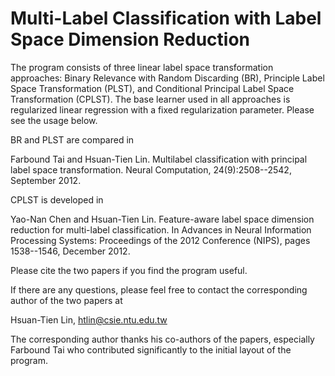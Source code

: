 Multi-Label Classification with Label Space Dimension Reduction
======

The program consists of three linear label space transformation approaches: Binary Relevance with Random Discarding (BR), Principle Label Space Transformation (PLST), and Conditional Principal Label Space Transformation (CPLST). The base learner used in all approaches is regularized linear regression with a fixed regularization parameter. Please see the usage below.

BR and PLST are compared in

Farbound Tai and Hsuan-Tien Lin. Multilabel classification with principal label space transformation. Neural Computation, 24(9):2508--2542, September 2012.

CPLST is developed in 

Yao-Nan Chen and Hsuan-Tien Lin. Feature-aware label space dimension reduction for multi-label classification. In Advances in Neural Information Processing Systems: Proceedings of the 2012 Conference (NIPS), pages 1538--1546, December 2012.

Please cite the two papers if you find the program useful.

If there are any questions, please feel free to contact the corresponding author of the two papers at

Hsuan-Tien Lin, htlin@csie.ntu.edu.tw

The corresponding author thanks his co-authors of the papers, especially Farbound Tai who contributed significantly to the initial layout of the program.

